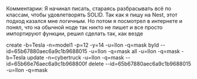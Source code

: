 Комментарии: Я начинал писать, стараясь разбрасывать всё по классам, чтобы удовлетворять SOLID. Так как я пишу на Nest, этот подход казался мне логичным. Но потом я посмотрел в интернете и понял, что на обычной ноде так никто не пишет и все просто импортируют функции, решил сделать так, как везде

create -b=Tesla -n=model1 -p=12 -y=14 -u=Ilon -q=mask
byId --id=65b67880aec6a9c1b9688015 -u=Ilon -q=mask
all -u=Ilon -q=mask -b=Tesla
update -n=cybertruck -u=Ilon -q=mask --id=65b66e76aec6a9c1b968800f
delete --id=65b67880aec6a9c1b9688015 -u=Ilon -q=mask